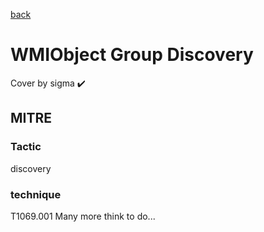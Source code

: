 [back](../index.md)
# WMIObject Group Discovery
Cover by sigma :heavy_check_mark: 
## MITRE
### Tactic
discovery
### technique
T1069.001
Many more think to do...